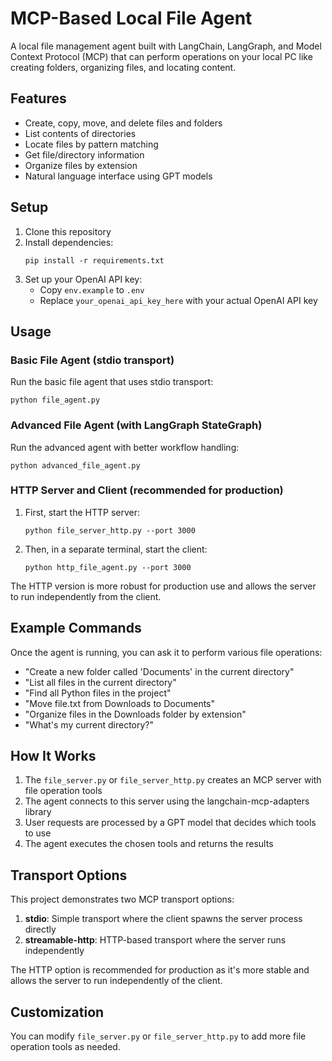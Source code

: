 # MCP-Based Local File Agent

A local file management agent built with LangChain, LangGraph, and Model Context Protocol (MCP) that can perform operations on your local PC like creating folders, organizing files, and locating content.

## Features

- Create, copy, move, and delete files and folders
- List contents of directories
- Locate files by pattern matching
- Get file/directory information
- Organize files by extension
- Natural language interface using GPT models

## Setup

1. Clone this repository
2. Install dependencies:
   ```
   pip install -r requirements.txt
   ```
3. Set up your OpenAI API key:
   - Copy `env.example` to `.env`
   - Replace `your_openai_api_key_here` with your actual OpenAI API key

## Usage

### Basic File Agent (stdio transport)

Run the basic file agent that uses stdio transport:

```
python file_agent.py
```

### Advanced File Agent (with LangGraph StateGraph)

Run the advanced agent with better workflow handling:

```
python advanced_file_agent.py
```

### HTTP Server and Client (recommended for production)

1. First, start the HTTP server:
   ```
   python file_server_http.py --port 3000
   ```

2. Then, in a separate terminal, start the client:
   ```
   python http_file_agent.py --port 3000
   ```

The HTTP version is more robust for production use and allows the server to run independently from the client.

## Example Commands

Once the agent is running, you can ask it to perform various file operations:

- "Create a new folder called 'Documents' in the current directory"
- "List all files in the current directory"
- "Find all Python files in the project"
- "Move file.txt from Downloads to Documents"
- "Organize files in the Downloads folder by extension"
- "What's my current directory?"

## How It Works

1. The `file_server.py` or `file_server_http.py` creates an MCP server with file operation tools
2. The agent connects to this server using the langchain-mcp-adapters library
3. User requests are processed by a GPT model that decides which tools to use
4. The agent executes the chosen tools and returns the results

## Transport Options

This project demonstrates two MCP transport options:

1. **stdio**: Simple transport where the client spawns the server process directly
2. **streamable-http**: HTTP-based transport where the server runs independently

The HTTP option is recommended for production as it's more stable and allows the server to run independently of the client.

## Customization

You can modify `file_server.py` or `file_server_http.py` to add more file operation tools as needed. 